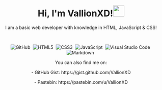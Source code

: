 <h1 align="center"><b>Hi, I'm VallionXD!</b><img src="https://media.giphy.com/media/hvRJCLFzcasrR4ia7z/giphy.gif" width="35"></h1>

<p align="center">I am a basic web developer with knowledge in HTML, JavaScript & CSS!</p>

<br>

<div align="center">

![GitHub](https://img.shields.io/badge/github-%23121011.svg?style=for-the-badge&logo=github&logoColor=white)&nbsp;  ![HTML5](https://img.shields.io/badge/HTML5%20-%23E34F26.svg?style=for-the-badge&logo=html5&logoColor=white)&nbsp;  ![CSS3](https://img.shields.io/badge/CSS%20-%231572B6.svg?style=for-the-badge&logo=css3&logoColor=white)&nbsp;  ![JavaScript](https://img.shields.io/badge/JavaScript%20-%23F7DF1E.svg?style=for-the-badge&logo=javascript&logoColor=black)&nbsp;  ![Visual Studio Code](https://img.shields.io/badge/VS%20Code-0078d7.svg?style=for-the-badge&logo=visual-studio-code&logoColor=white)&nbsp; ![Markdown](https://img.shields.io/badge/markdown-%23000000.svg?style=for-the-badge&logo=markdown&logoColor=white)&nbsp;

</div>

<p align="center">You can also find me on:</p>

<p align="center">- GitHub Gist: https://gist.github.com/VallionXD</p>
<p align="center">- Pastebin: https://pastebin.com/u/VallionXD</p>

<!--
**VallionXD/VallionXD** is a ✨ _special_ ✨ repository because its `README.md` (this file) appears on your GitHub profile.

Here are some ideas to get you started:

- 🔭 I’m currently working on ...
- 🌱 I’m currently learning ...
- 👯 I’m looking to collaborate on ...
- 🤔 I’m looking for help with ...
- 💬 Ask me about ...
- 📫 How to reach me: ...
- 😄 Pronouns: ...
- ⚡ Fun fact: ...
-->
